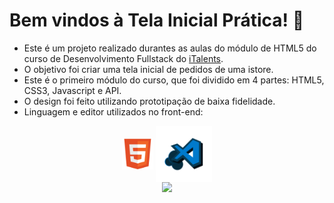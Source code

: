 # Bem vindos à Tela Inicial Prática! 👋

- Este é um projeto realizado durantes as aulas do módulo de HTML5 do curso de Desenvolvimento Fullstack do [iTalents](https://italents.com.br/).</i>
- O objetivo foi criar uma tela inicial de pedidos de uma istore.
- Este é o primeiro módulo do curso, que foi dividido em 4 partes: HTML5, CSS3, Javascript e API.
- O design foi feito utilizando prototipação de baixa fidelidade.
- Linguagem e editor utilizados no front-end:

<div align= "center">
  <img align="center" alt="HTML" height="50" width="50" src="https://raw.githubusercontent.com/devicons/devicon/master/icons/html5/html5-original.svg">
  <img align="center" alt="VS Code" width="90" src="https://raw.githubusercontent.com/vscode-icons/vscode-icons/master/images/logo@3x.png">

<div align="center">
 <img src="https://github.com/umahackerdobem/home-screen-html/assets/89475607/e00c1055-2f9c-493d-818f-5594c3b4cf9e" width="600">
<p/>
